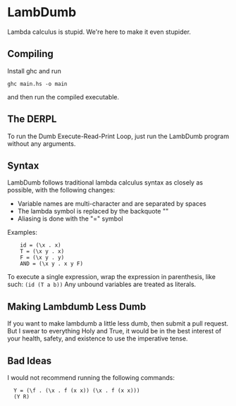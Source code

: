 # LambDumb
Lambda calculus is stupid. We're here to make it even stupider.

## Compiling
Install ghc and run
```
ghc main.hs -o main
```
and then run the compiled executable.

## The DERPL
To run the Dumb Execute-Read-Print Loop, just run the LambDumb program without any arguments.

## Syntax
LambDumb follows traditional lambda calculus syntax as closely as possible, with the following changes:
* Variable names are multi-character and are separated by spaces
* The lambda symbol is replaced by the backquote "\"
* Aliasing is done with the "=" symbol

Examples:
````
    id = (\x . x)
    T = (\x y . x)
    F = (\x y . y)
    AND = (\x y . x y F)
````

To execute a single expression, wrap the expression in parenthesis, like such:
````(id (T a b))````
Any unbound variables are treated as literals.

## Making Lambdumb Less Dumb
If you want to make lambdumb a little less dumb, then submit a pull request. But I swear to everything Holy and True,
it would be in the best interest of your health, safety, and existence to use the imperative tense.

## Bad Ideas
I would not recommend running the following commands:
````
  Y = (\f . (\x . f (x x)) (\x . f (x x)))
  (Y R)
````
